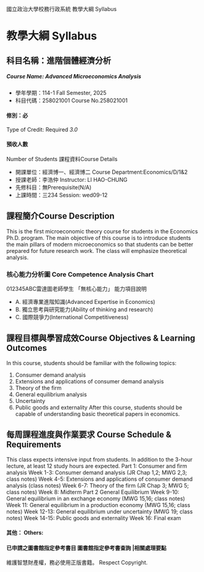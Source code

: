 國立政治大學校務行政系統 教學大綱 Syllabus
# 教學大綱 Syllabus
##  科目名稱：進階個體經濟分析
#####  Course Name: Advanced Microeconomics Analysis
  * 學年學期：114-1 Fall Semester, 2025 
  * 科目代碼：258021001 Course No.258021001
#### 修別：必
Type of Credit: Required 
_3.0_
#### 預收人數
Number of Students
課程資料Course Details
  * 開課單位：經濟博一、經濟博二 Course Department:Economics/D/1&2 
  * 授課老師：李浩仲 Instructor: LI HAO-CHUNG 
  * 先修科目：無Prerequisite(N/A)
  * 上課時間：三234 Session: wed09-12
##  課程簡介Course Description
This is the first microeconomic theory course for students in the Economics Ph.D. program. The main objective of this course is to introduce students the main pillars of modern microeconomics so that students can be better prepared for future research work. The class will emphasize theoretical analysis.
###  核心能力分析圖 Core Competence Analysis Chart
012345ABC雷達圖老師學生
「無核心能力」 
能力項目說明
  * A. 經濟專業進階知識(Advanced Expertise in Economics)
  * B. 獨立思考與研究能力(Ability of thinking and research)
  * C. 國際競爭力(International Competitiveness)
##  課程目標與學習成效Course Objectives & Learning Outcomes 
In this course, students should be familiar with the following topics: 
1. Consumer demand analysis 
2. Extensions and applications of consumer demand analysis 
3. Theory of the firm 
4. General equilibrium analysis 
5. Uncertainty 
6. Public goods and externality 
After this course, students should be capable of understanding basic theoretical papers in economics.
##  每周課程進度與作業要求 Course Schedule & Requirements
This class expects intensive input from students. In addition to the 3-hour lecture, at least 12 study hours are expected. 
Part 1: Consumer and firm analysis
Week 1-3: Consumer demand analysis (JR Chap 1,2; MWG 2,3; class notes)
Week 4-5: Extensions and applications of consumer demand analysis (class notes)
Week 6-7: Theory of the firm (JR Chap 3; MWG 5; class notes)
Week 8: Midterm
Part 2 General Equilibrium
Week 9-10: General equilibrium in an exchange economy (MWG 15,16; class notes)
Week 11: General equilibrium in a production economy (MWG 15,16; class notes)
Week 12-13: General equilibrium under uncertainty (MWG 19; class notes)
Week 14-15: Public goods and externality 
Week 16: Final exam
####  其他： Others:
####  已申請之圖書館指定參考書目  圖書館指定參考書查詢 |相關處理要點
維護智慧財產權，務必使用正版書籍。 Respect Copyright.